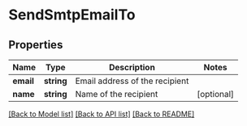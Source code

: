 # SendSmtpEmailTo

## Properties
Name | Type | Description | Notes
------------ | ------------- | ------------- | -------------
**email** | **string** | Email address of the recipient | 
**name** | **string** | Name of the recipient | [optional] 

[[Back to Model list]](../../README.md#documentation-for-models) [[Back to API list]](../../README.md#documentation-for-api-endpoints) [[Back to README]](../../README.md)


